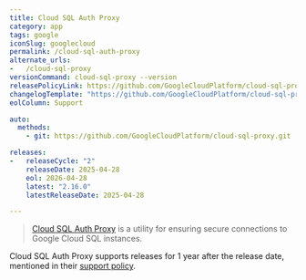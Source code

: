 ```yaml
---
title: Cloud SQL Auth Proxy
category: app
tags: google
iconSlug: googlecloud
permalink: /cloud-sql-auth-proxy
alternate_urls:
-   /cloud-sql-proxy
versionCommand: cloud-sql-proxy --version
releasePolicyLink: https://github.com/GoogleCloudPlatform/cloud-sql-proxy?tab=readme-ov-file#support-policy
changelogTemplate: "https://github.com/GoogleCloudPlatform/cloud-sql-proxy/releases/tag/__LATEST__"
eolColumn: Support

auto:
  methods:
    - git: https://github.com/GoogleCloudPlatform/cloud-sql-proxy.git

releases:
-   releaseCycle: "2"
    releaseDate: 2025-04-28
    eol: 2026-04-28
    latest: "2.16.0"
    latestReleaseDate: 2025-04-28

---
```


> [Cloud SQL Auth Proxy](https://cloud.google.com/sql/docs/mysql/sql-proxy) is a utility for ensuring secure connections to Google Cloud SQL instances.

Cloud SQL Auth Proxy supports releases for 1 year after the release date, mentioned in their [support policy](https://github.com/GoogleCloudPlatform/cloud-sql-proxy?tab=readme-ov-file#support-policy).
